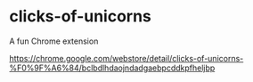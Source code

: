 # clicks-of-unicorns
A fun Chrome extension

https://chrome.google.com/webstore/detail/clicks-of-unicorns-%F0%9F%A6%84/bclbdlhdaojndadgaebpcddkpfheljbp
